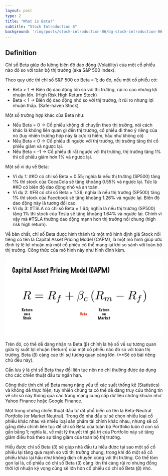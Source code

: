 ```yaml
---
layout: post
type: 2
title: "What is Beta?"
subtitle: "Stock Introduction 6"
background: '/img/posts/stock-introduction-06/bg-stock-introduction-06.png'
---
```


## Definition

Chỉ số Beta giúp đo lường biên độ dao động (Volatility) của một cổ phiếu nào đó so với toàn bộ thị trường (aka S&P 500 Index).

Theo quy ước thì chỉ số S&P 500 có Beta = 1; do đó, nếu một cổ phiếu có:
- Beta > 1 &#8594; Biên độ dao động lớn so với thị trường, rủi ro cao nhưng lợi nhuận lớn. (High Risk High Return Stock)
- Beta < 1 &#8594; Biên độ dao động nhỏ so với thị trường, ít rủi ro nhưng lợi nhuận thấp. (Safe-haven Stock)

Một số trường hợp khác của Beta như:
- Nếu Beta = 0 &#8594; Cổ phiếu không di chuyển theo thị trường, nói cách khác là không liên quan gì đến thị trường, cổ phiếu đi theo ý riêng của nó (tuy nhiên trường hợp này là cực kì hiếm, hầu như không có)
- Nếu Beta < 0 &#8594; Cổ phiếu đi ngược với thị trường, thị trường tăng thì cổ phiếu giảm và ngược lại.
- Nếu Beta < -1 &#8594; Cổ phiếu đi rất ngược với thị trường, thị trường tăng 1% thì cổ phiếu giảm hơn 1% và ngược lại.

Một số ví dụ về Beta:
- Ví dụ 1: #KO có chỉ số Beta = 0.55; nghĩa là nếu thị trường (SP500) tăng 1% thì stock của CocaCola sẽ tăng khoảng 0.55% và ngược lại. Tức là #KO có biên độ dao động nhỏ và an toàn.
- Ví dụ 2: #FB có chỉ số Beta = 1.26; nghĩa là nếu thị trường (SP500) tăng 1% thì stock của Facebook sẽ tăng khoảng 1.26% và ngược lại. Biên độ dao động này là tương đối cao.
- Ví dụ 3: #TSLA có chỉ số Beta = 1.64; nghĩa là nếu thị trường (SP500) tăng 1% thì stock của Tesla sẽ tăng khoảng 1.64% và ngược lại. Chính vì vậy mà #TSLA thường dao động mạnh hơn thị trường nói chung (high risk high return).

Về bản chất, chỉ số Beta được hình thành từ một mô hình định giá Stock nổi tiếng có tên là Capital Asset Pricing Model (CAPM), là một mô hình giúp ước định tỷ lệ lợi nhuận mà một cổ phiếu có thể mang lại khi so sánh với toàn bộ thị trường. Công thức của mô hình này như hình đính kèm. 

![stock-introduction-06](/img/posts/stock-introduction-06/sm-beta.png)

Trên đó, có thể dễ dàng nhận ra Beta (β) chính là hệ số về sự tương quan giữa tỷ suất lợi nhuận (Return) của một cổ phiếu nào đó so với toàn thị trường. Beta (β) càng cao thì sự tương quan càng lớn. (**Sẽ có bài riêng chủ đều này).

Cần lưu ý là chỉ số Beta thay đổi liên tục nên nó chỉ thường được áp dụng cho các chiến thuật đầu tư ngắn hạn.

Công thức tính chỉ số Beta mang nặng yếu tố xác suất thống kê (Statistics) và không dễ thực hiện; tuy nhiên chúng ta có thể dễ dàng truy cứu thông tin về chỉ số này thông qua các trang mạng cung cấp dữ liệu chứng khoán như Yahoo Finance hoặc Google Finance.

Một trong những chiến thuật đầu tư rất phổ biến có tên là Beta-Neutral Portfolio (or Market Neutral). Trong đó nhà đầu tư sẽ chọn nhiều loại cổ phiếu khác nhau và nhiều loại sản phẩm tài chính khác nhau, nhưng sẽ cố gắng điều chỉnh liên tục để chỉ số Beta của toàn bộ Portfolio luôn ở con số gần bằng 1; nghĩa là, về mặt lý thuyết thì giá trị của Portfolio này sẽ tăng giảm điều hoà theo sự tăng giảm của toàn bộ thị trường.

Hiểu được chỉ số Beta (β) sẽ giúp nhà đầu tư hiểu được tại sao một số cổ phiếu lại tăng quá mạnh so với thị trường chung, trong khi đó một số cổ phiếu khác lại hầu như không dịch chuyển cùng với thị trường. Có thể tóm gọn lại là, cổ phiếu có chỉ số Beta (β) càng lớn thì càng rủi ro nhưng đồng thời lợi nhuận kỳ vọng cũng sẽ lớn hơn cổ phiếu có chỉ số Beta (β) nhỏ.